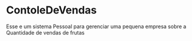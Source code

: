# ContoleDeVendas
Esse e um sistema Pessoal para gerenciar uma pequena empresa sobre a Quantidade de vendas de frutas
